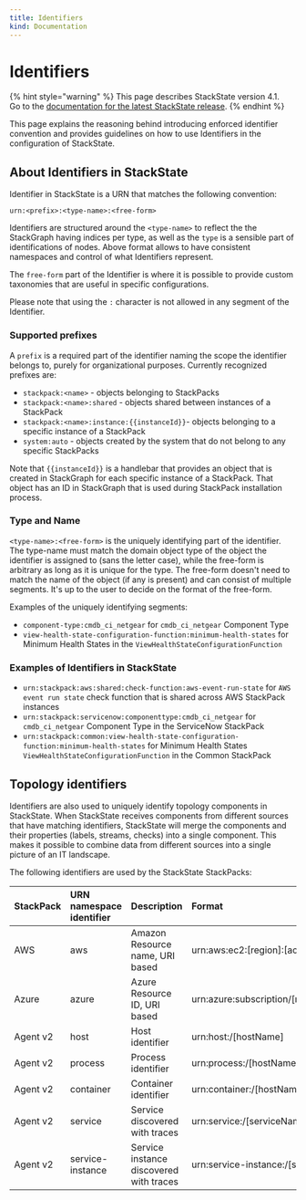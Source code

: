 ```yaml
---
title: Identifiers
kind: Documentation
---
```


# Identifiers

{% hint style="warning" %}
This page describes StackState version 4.1.  
Go to the [documentation for the latest StackState release](https://docs.stackstate.com/).
{% endhint %}

This page explains the reasoning behind introducing enforced identifier convention and provides guidelines on how to use Identifiers in the configuration of StackState.

## About Identifiers in StackState

Identifier in StackState is a URN that matches the following convention:

```text
urn:<prefix>:<type-name>:<free-form>
```

Identifiers are structured around the `<type-name>` to reflect the the StackGraph having indices per type, as well as the `type` is a sensible part of identifications of nodes. Above format allows to have consistent namespaces and control of what Identifiers represent.

The `free-form` part of the Identifier is where it is possible to provide custom taxonomies that are useful in specific configurations.

Please note that using the `:` character is not allowed in any segment of the Identifier.

### Supported prefixes

A `prefix` is a required part of the identifier naming the scope the identifier belongs to, purely for organizational purposes. Currently recognized prefixes are:

* `stackpack:<name>` - objects belonging to StackPacks
* `stackpack:<name>:shared` - objects shared between instances of a StackPack
* `stackpack:<name>:instance:{{instanceId}}`- objects belonging to a specific instance of a StackPack
* `system:auto` - objects created by the system that do not belong to any specific StackPacks

Note that `{{instanceId}}` is a handlebar that provides an object that is created in StackGraph for each specific instance of a StackPack. That object has an ID in StackGraph that is used during StackPack installation process.

### Type and Name

`<type-name>:<free-form>` is the uniquely identifying part of the identifier. The type-name must match the domain object type of the object the identifier is assigned to \(sans the letter case\), while the free-form is arbitrary as long as it is unique for the type. The free-form doesn't need to match the name of the object \(if any is present\) and can consist of multiple segments. It's up to the user to decide on the format of the free-form.

Examples of the uniquely identifying segments:

* `component-type:cmdb_ci_netgear` for `cmdb_ci_netgear` Component Type
* `view-health-state-configuration-function:minimum-health-states` for Minimum Health States in the `ViewHealthStateConfigurationFunction`

### Examples of Identifiers in StackState

* `urn:stackpack:aws:shared:check-function:aws-event-run-state` for `AWS event run state` check function that is shared across AWS StackPack instances
* `urn:stackpack:servicenow:componenttype:cmdb_ci_netgear` for `cmdb_ci_netgear` Component Type in the ServiceNow StackPack
* `urn:stackpack:common:view-health-state-configuration-function:minimum-health-states` for Minimum Health States `ViewHealthStateConfigurationFunction` in the Common StackPack

## Topology identifiers

Identifiers are also used to uniquely identify topology components in StackState. When StackState receives components from different sources that have matching identifiers, StackState will merge the components and their properties \(labels, streams, checks\) into a single component. This makes it possible to combine data from different sources into a single picture of an IT landscape.

The following identifiers are used by the StackState StackPacks:

| StackPack | URN namespace identifier | Description | Format | Example |
| :--- | :--- | :--- | :--- | :--- |
| AWS | aws | Amazon Resource name, URI based | urn:aws:ec2:\[region\]:\[account-id\]:\[instance\]/\[instance-id\] |  |
| Azure | azure | Azure Resource ID, URI based | urn:azure:subscription/\[resourceGroup\]/\[provider\]/\[resourceName\] |  |
| Agent v2 | host | Host identifier | urn:host:/\[hostName\] | `urn:host:/example.org` |
| Agent v2 | process | Process identifier | urn:process:/\[hostName\]:\[pid\]:\[createTime\] | `urn:process:/db.infra.company.org:161841:1602158335000` |
| Agent v2 | container | Container identifier | urn:container:/\[hostName\]:\[containerId\] | `urn:container:/compnode5.k8s.example.org:8b18c68a820904c55b4909d7f5a9a52756d45e866c07c92bf478bcf6cd240901` |
| Agent v2 | service | Service discovered with traces | urn:service:/\[serviceName\] | `urn:service:/prod-db` |
| Agent v2 | service-instance | Service instance discovered with traces | urn:service-instance:/\[serviceName\]:/\[hostName\] | `urn:service-instance:/prod-db:/main.example.org` |

